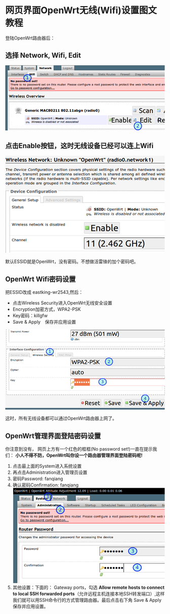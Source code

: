 ﻿# 网页界面OpenWrt无线(Wifi)设置图文教程

登陆OpenWrt路由器后：

## 选择 Network, Wifi, Edit
![](images/2.4.wifi-edit.png)

## 点击Enable按钮，这时无线设备已经可以连上Wifi
![](images/2.4.wifi-enable.png)

默认ESSID就是OpenWrt，没有密码。不想做活雷锋的加个密码吧。

## OpenWrt Wifi密码设置
把ESSID改成 eastking-wr2543,然后：  
- 点击Wireless Security进入OpenWrt无线安全设置
- Encryption加密方式，WPA2-PSK
- Key密码：killgfw
- Save & Apply　保存并应用设置

![](images/2.4.wifi-security.png)

这时，所有无线设备都可以通过OpenWrt路由器上网了。


## OpenWrt管理界面登陆密码设置
你注意到没有，	网页上方有一个红色的框框(No password set!)一直在提示我们： **小人不得不防，OpenWrt叫你设一个路由器管理界面登陆密码呢!**

1. 点击最上面的System进入系统设置
2. 再点击Administration进入管理员设置
3. 密码Password: fanqiang
4. 确认密码Confirmation: fanqiang  
![](images/2.4.admin-password.png)
5. 其他设置：下面的：
Gateway ports，勾选 **Allow remote hosts to connect to local SSH forwarded ports**（允许远程主机连接本地SSH转发端口）,这样我们就可以用SSH命令行的方式管理路由器。最后点击右下角 Save & Apply保存并应用设置。